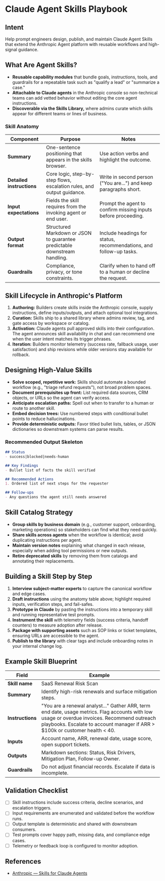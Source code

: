 # Claude Agent Skills Playbook

## Intent
Help prompt engineers design, publish, and maintain Claude Agent Skills that extend the Anthropic Agent platform with reusable workflows and high-signal guidance.

## What Are Agent Skills?
- **Reusable capability modules** that bundle goals, instructions, tools, and guardrails for a repeatable task such as "qualify a lead" or "summarize a case."  
- **Attachable to Claude agents** in the Anthropic console so non-technical teams can add vetted behavior without editing the core agent instructions.  
- **Discoverable via the Skills Library,** where admins curate which skills appear for different teams or lines of business.

### Skill Anatomy
| Component | Purpose | Notes |
| --- | --- | --- |
| **Summary** | One-sentence positioning that appears in the skills browser. | Use action verbs and highlight the outcome. |
| **Detailed instructions** | Core logic, step-by-step flows, escalation rules, and output guidance. | Write in second person ("You are...") and keep paragraphs short. |
| **Input expectations** | Fields the skill requires from the invoking agent or end user. | Prompt the agent to confirm missing inputs before proceeding. |
| **Output format** | Structured Markdown or JSON to guarantee predictable downstream handling. | Include headings for status, recommendations, and follow-up tasks. |
| **Guardrails** | Compliance, privacy, or tone constraints. | Clarify when to hand off to a human or decline the request. |

## Skill Lifecycle in Anthropic's Platform
1. **Authoring:** Builders create skills inside the Anthropic console, supply instructions, define inputs/outputs, and attach optional tool integrations.  
2. **Curation:** Skills ship to a shared library where admins review, tag, and gate access by workspace or catalog.  
3. **Activation:** Claude agents pull approved skills into their configuration. The agent announces skill availability in chat and can recommend one when the user intent matches its trigger phrases.  
4. **Iteration:** Builders monitor telemetry (success rate, fallback usage, user satisfaction) and ship revisions while older versions stay available for rollback.

## Designing High-Value Skills
- **Solve scoped, repetitive work:** Skills should automate a bounded workflow (e.g., "triage refund requests"), not broad problem spaces.  
- **Document prerequisites up front:** List required data sources, CRM objects, or URLs so the agent can verify access.  
- **Anticipate escalation paths:** Spell out when to transfer to a human or route to another skill.  
- **Embed decision trees:** Use numbered steps with conditional bullet points to reduce hallucinations.  
- **Provide deterministic outputs:** Favor titled bullet lists, tables, or JSON dictionaries so downstream systems can parse results.

### Recommended Output Skeleton
```markdown
## Status
- success|blocked|needs-human

## Key Findings
- Bullet list of facts the skill verified

## Recommended Actions
1. Ordered list of next steps for the requester

## Follow-ups
- Any questions the agent still needs answered
```

## Skill Catalog Strategy
- **Group skills by business domain** (e.g., customer support, onboarding, marketing operations) so stakeholders can find what they need quickly.  
- **Share skills across agents** when the workflow is identical; avoid duplicating instructions per agent.  
- **Maintain version notes** explaining what changed in each release, especially when adding tool permissions or new outputs.  
- **Retire deprecated skills** by removing them from catalogs and annotating their replacements.

## Building a Skill Step by Step
1. **Interview subject-matter experts** to capture the canonical workflow and edge cases.  
2. **Draft instructions** using the anatomy table above; highlight required inputs, verification steps, and fail-safes.  
3. **Prototype in Claude** by pasting the instructions into a temporary skill and running representative test prompts.  
4. **Instrument the skill** with telemetry fields (success criteria, handoff counters) to measure adoption after release.  
5. **Package with supporting assets** such as SOP links or ticket templates, ensuring URLs are accessible to the agent.  
6. **Publish to the library** with clear tags and include onboarding notes in your internal change log.

## Example Skill Blueprint
| Field | Example |
| --- | --- |
| **Skill name** | SaaS Renewal Risk Scan |
| **Summary** | Identify high-risk renewals and surface mitigation steps. |
| **Instructions** | "You are a renewal analyst..." Gather ARR, term end date, usage metrics. Flag accounts with low usage or overdue invoices. Recommend outreach playbooks. Escalate to account manager if ARR > $100k or customer health < 40. |
| **Inputs** | Account name, ARR, renewal date, usage score, open support tickets. |
| **Outputs** | Markdown sections: Status, Risk Drivers, Mitigation Plan, Follow-up Owner. |
| **Guardrails** | Do not adjust financial records. Escalate if data is incomplete. |

## Validation Checklist
- [ ] Skill instructions include success criteria, decline scenarios, and escalation triggers.  
- [ ] Input requirements are enumerated and validated before the workflow runs.  
- [ ] Output template is deterministic and shared with downstream consumers.  
- [ ] Test prompts cover happy path, missing data, and compliance edge cases.  
- [ ] Telemetry or feedback loop is configured to monitor adoption.

## References
- [Anthropic — Skills for Claude Agents](https://www.anthropic.com/news/skills)
